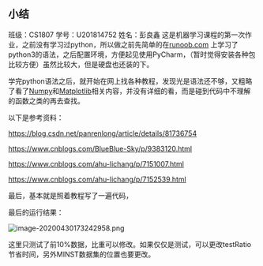 ## 小结
班级：CS1807
学号：U201814752
姓名：彭良鑫
这是机器学习课程的第一次作业，之前没有学习过python，所以做之前先简单的在[runoob.com](https://www.runoob.com/python3/python3-tutorial.html) 上学习了python3的语法，之后配置环境，方便起见使用PyCharm，（暂时觉得安装各种包比较方便）虽然比较大，但是硬盘也还装的下。

学完python语法之后，就开始在网上找各种教程，发现光是语法还不够，又粗略了看了[Numpy](https://www.runoob.com/numpy/numpy-tutorial.html)和[Matplotlib](https://www.runoob.com/w3cnote/matplotlib-tutorial.html)相关内容，并没有详细的看，而是碰到代码中不理解的函数之类的再去查找。

以下是参考资料：

https://blog.csdn.net/panrenlong/article/details/81736754

https://www.cnblogs.com/BlueBlue-Sky/p/9383120.html

https://www.cnblogs.com/ahu-lichang/p/7151007.html

https://www.cnblogs.com/ahu-lichang/p/7152539.html

最后，基本就是照着教程写了一遍代码，

最后的运行结果：

![image-20200430173242958.png](https://i.loli.net/2020/04/30/QVkfvMnlYqOCsiS.png)

这里只测试了前10%数据，比重可以修改。如果仅仅是测试，可以更改testRatio节省时间，另外MINST数据集的位置也要更改。

